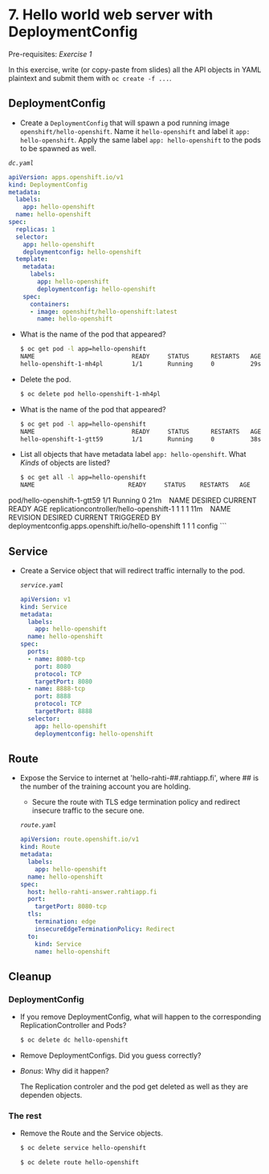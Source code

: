 # 7. Hello world web server with DeploymentConfig

Pre-requisites: *Exercise 1*

In this exercise, write (or copy-paste from slides) all the API objects in YAML
plaintext and submit them with `oc create -f ...`.

## DeploymentConfig

* Create a `DeploymentConfig` that will spawn a pod running image `openshift/hello-openshift`. Name it `hello-openshift` and label it `app: hello-openshift`. Apply the same label `app: hello-openshift` to the pods to be spawned as well.

*`dc.yaml`*
```yaml
apiVersion: apps.openshift.io/v1
kind: DeploymentConfig
metadata:
  labels:
    app: hello-openshift
  name: hello-openshift
spec:
  replicas: 1
  selector:
    app: hello-openshift
    deploymentconfig: hello-openshift
  template:
    metadata:
      labels:
        app: hello-openshift
        deploymentconfig: hello-openshift
    spec:
      containers:
      - image: openshift/hello-openshift:latest
        name: hello-openshift
```

  * What is the name of the pod that appeared?

    ```bash
    $ oc get pod -l app=hello-openshift
    NAME                           READY     STATUS      RESTARTS   AGE
    hello-openshift-1-mh4pl        1/1       Running     0          29s
    ```

  * Delete the pod.

    ```bash
    $ oc delete pod hello-openshift-1-mh4pl
    ```

  * What is the name of the pod that appeared?

    ```bash
    $ oc get pod -l app=hello-openshift
    NAME                           READY     STATUS      RESTARTS   AGE
    hello-openshift-1-gtt59        1/1       Running     0          38s
    ```

* List all objects that have metadata label `app: hello-openshift`. What
  *Kinds* of objects are listed?

    ```bash
    $ oc get all -l app=hello-openshift
    NAME                          READY     STATUS    RESTARTS   AGE
pod/hello-openshift-1-gtt59   1/1       Running   0          21m
    ```
    ```
    NAME                                      DESIRED   CURRENT   READY     AGE
    replicationcontroller/hello-openshift-1   1         1         1         11m
    ```
    ```
    NAME                                                 REVISION   DESIRED   CURRENT   TRIGGERED BY
    deploymentconfig.apps.openshift.io/hello-openshift   1          1         1         config
    ```


## Service

* Create a Service object that will redirect traffic internally to the pod.

  *`service.yaml`*
  ```yaml
  apiVersion: v1
  kind: Service
  metadata:
    labels:
      app: hello-openshift
    name: hello-openshift
  spec:
    ports:
    - name: 8080-tcp
      port: 8080
      protocol: TCP
      targetPort: 8080
    - name: 8888-tcp
      port: 8888
      protocol: TCP
      targetPort: 8888
    selector:
      app: hello-openshift
      deploymentconfig: hello-openshift


## Route

* Expose the Service to internet at 'hello-rahti-##.rahtiapp.fi', where ## is
  the number of the training account you are holding.
  * Secure the route with TLS edge termination policy and redirect
    insecure traffic to the secure one.

  *`route.yaml`*
  ```yaml
  apiVersion: route.openshift.io/v1
  kind: Route
  metadata:
    labels:
      app: hello-openshift
    name: hello-openshift
  spec:
    host: hello-rahti-answer.rahtiapp.fi
    port:
      targetPort: 8080-tcp
    tls:
      termination: edge
      insecureEdgeTerminationPolicy: Redirect
    to:
      kind: Service
      name: hello-openshift
  ```

## Cleanup
### DeploymentConfig

* If you remove DeploymentConfig, what will happen to the corresponding ReplicationController and Pods?

   ```bash
   $ oc delete dc hello-openshift
   ```

* Remove DeploymentConfigs. Did you guess correctly?
* *Bonus*: Why did it happen?

   The Replication controler and the pod get deleted as well as they are dependen objects.

### The rest

* Remove the Route and the Service objects.

   ```bash
   $ oc delete service hello-openshift
   ```
   ```bash
   $ oc delete route hello-openshift
   ```

